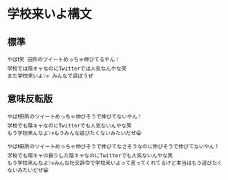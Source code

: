 # 学校来いよ構文

## 標準
```
やば❗笑 田所のツイートめっちゃ伸びてるやん！
学校では陰キャなのにTwitterでは人気なんやな笑
また学校来いよ❔✊ みんなで遊ぼうぜ
```
## 意味反転版
```
やば❗️田所のツイートめっちゃ伸びそうで伸びてないやん！
学校でも陰キャなのにTwitterでも人気ないんやな笑
もう学校来んなよ❔✊もうみんな遊びたくないみたいだぜ😁
```
```
やば❗️田所のツイートめっちゃ伸びそうで伸びてなさそうなのに伸びそうで伸びてないやん！
学校でも陽キャの振りした陰キャなのにTwitterでも人気ないんやな笑
もう学校来んなよ❔✊みんな社交辞令で学校来いよって言ってくれてるけど本当はもう遊びたくないみたいだぜ😁
```
<!-- END -->
